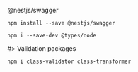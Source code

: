 @nestjs/swagger
```shell
npm install --save @nestjs/swagger
```

```shell
npm i --save-dev @types/node
```

#> Validation packages
```shell
npm i class-validator class-transformer
```